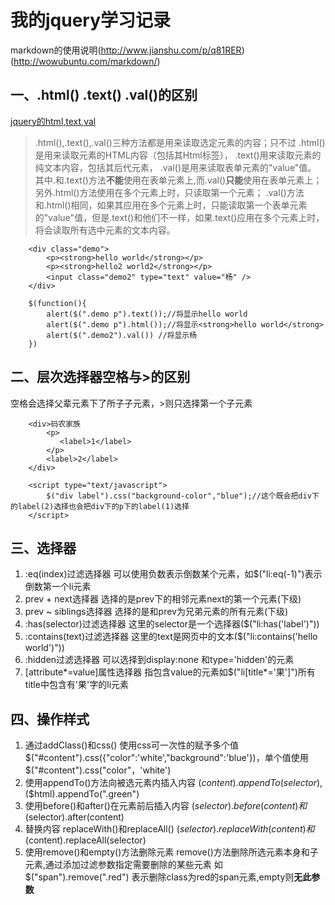 # 我的jquery学习记录

markdown的使用说明(http://www.jianshu.com/p/q81RER) (http://wowubuntu.com/markdown/)

## 一、.html() .text() .val()的区别
[jquery的html,text,val](http://www.cnblogs.com/aqbyygyyga/archive/2011/11/03/2234926.html)
> .html(),.text(),.val()三种方法都是用来读取选定元素的内容；只不过
.html()是用来读取元素的HTML内容（包括其Html标签），
.text()用来读取元素的纯文本内容，包括其后代元素，
.val()是用来读取表单元素的"value"值。
其中.和.text()方法**不能**使用在表单元素上,而.val()**只能**使用在表单元素上；
另外.html()方法使用在多个元素上时，只读取第一个元素；
.val()方法和.html()相同，如果其应用在多个元素上时，只能读取第一个表单元素的"value"值，但是.text()和他们不一样，如果.text()应用在多个元素上时，将会读取所有选中元素的文本内容。

        <div class="demo">
         	<p><strong>hello world</strong></p>
         	<p><strong>hello2 world2</strong></p>
         	<input class="demo2" type="text" value="杨" />
        </div>
        
        $(function(){
        	alert($(".demo p").text());//将显示hello world
        	alert($(".demo p").html());//将显示<strong>hello world</strong>
        	alert($(".demo2").val()) //将显示杨
        })

## 二、层次选择器空格与>的区别
空格会选择父辈元素下了所子子元素，>则只选择第一个子元素
        
        <div>码农家族
            <p>
               <label>1</label>
            </p>
            <label>2</label>
        </div>
        
        <script type="text/javascript">
            $("div label").css("background-color","blue");//这个既会把div下的label(2)选择也会把div下的p下的label(1)选择
        </script>

## 三、选择器
  1. :eq(index)过滤选择器 可以使用负数表示倒数某个元素，如$("li:eq(-1)")表示倒数第一个li元素
  2. prev + next选择器 选择的是prev下的相邻元素next的第一个元素(下级)
  3. prev ~ siblings选择器 选择的是和prev为兄弟元素的所有元素(下级)
  4. :has(selector)过滤选择器 这里的selector是一个选择器($("li:has('label')"))
  5. :contains(text)过滤选择器 这里的text是网页中的文本($("li:contains('hello world')"))
  6. :hidden过滤选择器 可以选择到display:none 和type='hidden'的元素
  7. [attribute\*=value]属性选择器 指包含value的元素如$("li[title\*='果']")所有title中包含有'果'字的li元素
  
 
## 四、操作样式
1. 通过addClass()和css() 使用css可一次性的赋予多个值 $("#content").css({"color":'white',"background":'blue'})，单个值使用$("#content").css("color"，'white')
2. 使用appendTo()方法向被选元素内插入内容 $(content).appendTo(selector),$($html).appendTo(".green")
3. 使用before()和after()在元素前后插入内容 $(selector).before(content)和$(selector).after(content)
4. 替换内容 replaceWith()和replaceAll() $(selector).replaceWith(content)和$(content).replaceAll(selector)
5. 使用remove()和empty()方法删除元素 remove()方法删除所选元素本身和子元素,通过添加过滤参数指定需要删除的某些元素 如$("span").remove(".red") 表示删除class为red的span元素,empty则**无此参数**
 
 
 
 
 
